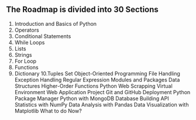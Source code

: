 ## The Roadmap is divided into 30 Sections
1. Introduction and Basics of Python
2. Operators
3. Conditional Statements
4. While Loops
5. Lists
6. Strings
7. For Loop
8. Functions
9. Dictionary
10.Tuples
Set
Object-Oriented Programming
File Handling
Exception Handling
Regular Expression
Modules and Packages
Data Structures
Higher-Order Functions
Python Web Scrapping
Virtual Environment
Web Application Project
Git and GitHub
Deployment
Python Package Manager
Python with MongoDB Database
Building API
Statistics with NumPy
Data Analysis with Pandas
Data Visualization with Matplotlib
What to do Now?